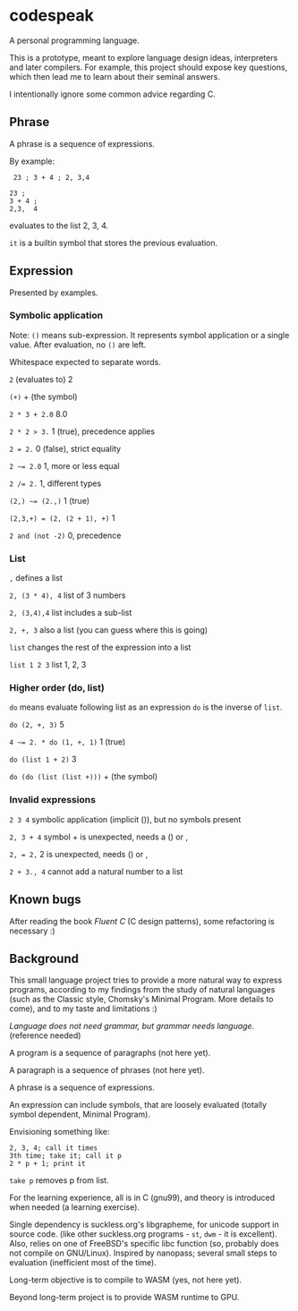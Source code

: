 # codespeak
A personal programming language.

This is a prototype, meant to explore language design ideas, interpreters and later compilers.
For example, this project should expose key questions, which then lead me to learn about their seminal answers.

I intentionally ignore some common advice regarding C. 

## Phrase

A phrase is a sequence of expressions.

By example:

` 23 ; 3 + 4 ; 2, 3,4` 

``` 
23 ;
3 + 4 ;
2,3,  4
```
evaluates to the list 2, 3, 4.

`it` is a builtin symbol that stores the previous evaluation.

## Expression

Presented by examples.

### Symbolic application

Note: `()` means sub-expression.
It represents symbol application or a single value.
After evaluation, no `()` are left.

Whitespace expected to separate words.

`2` (evaluates to) 2

`(+)` + (the symbol)

`2 * 3 + 2.0` 8.0 

`2 * 2 > 3.` 1 (true), precedence applies

`2 = 2.` 0 (false), strict equality

`2 ~= 2.0` 1, more or less equal

`2 /= 2.` 1, different types

`(2,) ~= (2.,)` 1 (true)

`(2,3,+) = (2, (2 + 1), +)` 1

`2 and (not -2)` 0, precedence

### List

`,` defines a list

`2, (3 * 4), 4` list of 3 numbers

`2, (3,4),4` list includes a sub-list

`2, +, 3` also a list (you can guess where this is going)

`list` changes the rest of the expression into a list

`list 1 2 3` list 1, 2, 3

### Higher order (do, list)

`do` means evaluate following list as an expression
`do` is the inverse of `list`.

`do (2, +, 3)` 5

`4 ~= 2. * do (1, +, 1)` 1 (true)

`do (list 1 + 2)` 3

`do (do (list (list +)))` + (the symbol)

### Invalid expressions

`2 3 4` symbolic application (implicit ()), but no symbols present

`2, 3 + 4` symbol + is unexpected, needs a () or ,

`2, = 2,` 2 is unexpected, needs () or ,

`2 + 3., 4` cannot add a natural number to a list

## Known bugs

After reading the book *Fluent C* (C design patterns), some refactoring is necessary :)


## Background

This small language project tries to provide a more natural way to express programs, 
according to my findings from the study of natural languages 
(such as the Classic style, Chomsky's Minimal Program. More details to come),
and to my taste and limitations :)

*Language does not need grammar, but grammar needs language.* (reference needed)

A program is a sequence of paragraphs (not here yet).

A paragraph is a sequence of phrases (not here yet).

A phrase is a sequence of expressions.

An expression can include symbols, that are loosely evaluated (totally symbol dependent, Minimal Program).

Envisioning something like:

```
2, 3, 4; call it times 
3th time; take it; call it p 
2 * p + 1; print it
```

`take p` removes p from list.

For the learning experience, all is in C (gnu99), and theory is introduced when needed (a learning exercise).

Single dependency is suckless.org's libgrapheme, for unicode support in source code.
(like other suckless.org programs - `st`, `dwm` - it is excellent).
Also, relies on one of FreeBSD's specific libc function (so, probably does not compile on GNU/Linux).
Inspired by nanopass; several small steps to evaluation (inefficient most of the time).

Long-term objective is to compile to WASM (yes, not here yet).

Beyond long-term project is to provide WASM runtime to GPU.

